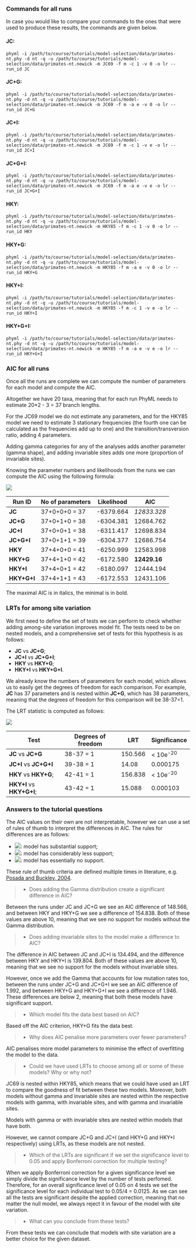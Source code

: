 ### Commands for all runs

In case you would like to compare your commands to the ones that were used to produce these results, the commands are given below.

#### JC:

`phyml -i /path/to/course/tutorials/model-selection/data/primates-nt.phy -d nt -q -u /path/to/course/tutorials/model-selection/data/primates-nt.newick -m JC69 -f m -c 1 -v 0 -o lr --run_id JC`

#### JC+G:

`phyml -i /path/to/course/tutorials/model-selection/data/primates-nt.phy -d nt -q -u /path/to/course/tutorials/model-selection/data/primates-nt.newick -m JC69 -f m -a e -v 0 -o lr --run_id JC+G`

#### JC+I:

`phyml -i /path/to/course/tutorials/model-selection/data/primates-nt.phy -d nt -q -u /path/to/course/tutorials/model-selection/data/primates-nt.newick -m JC69 -f m -c 1 -v e -o lr --run_id JC+I`

#### JC+G+I:

`phyml -i /path/to/course/tutorials/model-selection/data/primates-nt.phy -d nt -q -u /path/to/course/tutorials/model-selection/data/primates-nt.newick -m JC69 -f m -a e -v e -o lr --run_id JC+G+I`

#### HKY:

`phyml -i /path/to/course/tutorials/model-selection/data/primates-nt.phy -d nt -q -u /path/to/course/tutorials/model-selection/data/primates-nt.newick -m HKY85 -f m -c 1 -v 0 -o lr --run_id HKY`

#### HKY+G:

`phyml -i /path/to/course/tutorials/model-selection/data/primates-nt.phy -d nt -q -u /path/to/course/tutorials/model-selection/data/primates-nt.newick -m HKY85 -f m -a e -v 0 -o lr --run_id HKY+G`

#### HKY+I:

`phyml -i /path/to/course/tutorials/model-selection/data/primates-nt.phy -d nt -q -u /path/to/course/tutorials/model-selection/data/primates-nt.newick -m HKY85 -f m -c 1 -v e -o lr --run_id HKY+I`

#### HKY+G+I:

`phyml -i /path/to/course/tutorials/model-selection/data/primates-nt.phy -d nt -q -u /path/to/course/tutorials/model-selection/data/primates-nt.newick -m HKY85 -f m -a e -v e -o lr --run_id HKY+G+I`

### AIC for all runs

Once all the runs are complete we can compute the number of parameters for each model and compute the AIC.

Altogether we have 20 taxa, meaning that for each run PhyML needs to estimate 20*2 - 3 = 37 branch lengths.

For the JC69 model we do not estimate any parameters, and for the HKY85 model we need to estimate 3 stationary frequencies (the fourth one can be calculated as the frequencies add up to one) and the transition/transversion ratio, adding 4 parameters.

Adding gamma categories for any of the analyses adds another parameter (gamma shape), and adding invariable sites adds one more (proportion of invariable sites).

Knowing the parameter numbers and likelihoods from the runs we can compute the AIC using the following formula:

<img src="https://render.githubusercontent.com/render/math?math=AIC = 2k - 2l">

| Run ID      | No of parameters | Likelihood | AIC          |
| ----------- | ---------------- | ---------- | ------------ |
| **JC**      | 37+0+0+0 = 37    | -6379.664  | *12833.328*  |
| **JC+G**    | 37+0+1+0 = 38    | -6304.381  | 12684.762    |
| **JC+I**    | 37+0+0+1 = 38    | -6311.417  | 12698.834    |
| **JC+G+I**  | 37+0+1+1 = 39    | -6304.377  | 12686.754    |
| **HKY**     | 37+4+0+0 = 41    | -6250.999  | 12583.998    |
| **HKY+G**   | 37+4+1+0 = 42    | -6172.580  | **12429.16** |
| **HKY+I**   | 37+4+0+1 = 42    | -6180.097  | 12444.194    |
| **HKY+G+I** | 37+4+1+1 = 43    | -6172.553  | 12431.106    |

The maximal AIC is in italics, the minimal is in bold.

### LRTs for among site variation

We first need to define the set of tests we can perform to check whether adding among-site variation improves model fit. The tests need to be on nested models, and a comprehensive set of tests for this hypothesis is as follows:

- **JC** vs **JC+G**;
- **JC+I** vs **JC+G+I**;
- **HKY** vs **HKY+G**;
- **HKY+I** vs **HKY+G+I**.

We already know the numbers of parameters for each model, which allows us to easily get the degrees of freedom for each comparison. For example, **JC** has 37 parameters and is nested within **JC+G**, which has 38 parameters, meaning that the degrees of freedom for this comparison will be 38-37=1.

The LRT statistic is computed as follows:

<img src="https://render.githubusercontent.com/render/math?math=2\Delta l = 2(l_\mathrm{nested} - l_\mathrm{null})">

| Test                      | Degrees of freedom | LRT     | Significance        |
| ------------------------- | ------------------ | ------- | ------------------- |
| **JC** vs **JC+G**        | 38-37 = 1          | 150.566 | < 10e<sup>-20</sup> |
| **JC+I** vs **JC+G+I**    | 39-38 = 1          | 14.08   | 0.000175            |
| **HKY** vs **HKY+G**;     | 42-41 = 1          | 156.838 | < 10e<sup>-20</sup> |
| **HKY+I** vs **HKY+G+I**; | 43-42 = 1          | 15.088  | 0.000103            |

### Answers to the tutorial questions

The AIC values on their own are not interpretable, however we can use a set of rules of thumb to interpret the differences in AIC. The rules for differences are as follows:

- <img src="https://render.githubusercontent.com/render/math?math=\Delta_\mathrm{AIC} \leq 2">: model has substantial support;
- <img src="https://render.githubusercontent.com/render/math?math= 4 \leq \Delta_\mathrm{AIC} \leq 7">: model has considerably less support;
- <img src="https://render.githubusercontent.com/render/math?math=\Delta_\mathrm{AIC} > 10">: model has essentially no support.

These rule of thumb criteria are defined multiple times in literature, e.g. [Posada and Buckley, 2004](https://academic.oup.com/sysbio/article/53/5/793/2842928).

> - Does adding the Gamma distribution create a significant difference in AIC?

Between the runs under JC and JC+G we see an AIC difference of 148.566, and between HKY and HKY+G we see a difference of 154.838. Both of these values are above 10, meaning that we see no support for models without the Gamma distribution.

> - Does adding invariable sites to the model make a difference to AIC?

The difference in AIC between JC and JC+I is 134.494, and the difference between HKY and HKY+I is 139.804.  Both of these values are above 10, meaning that we see no support for the models without invariable sites.

However, once we add the Gamma that accounts for low mutation rates too, between the runs under JC+G and JC+G+I we see an AIC difference of 1.992, and between HKY+G and HKY+G+I we see a difference of 1.946. These differences are below 2, meaning that both these models have significant support.

> - Which model fits the data best based on AIC?

Based off the AIC criterion, HKY+G fits the data best.

> - Why does AIC penalise more parameters over fewer parameters?

AIC penalises more model parameters to minimise the effect of overfitting the model to the data.

> - Could we have used LRTs to choose among all or some of these models? Why or why not?

JC69 is nested within HKY85, which means that we could have used an LRT to compare the goodness of fit between these two models. Moreover, both models without gamma and invariable sites are nested within the respective models with gamma, with invariable sites, and with gamma and invariable sites.

Models with gamma or with invariable sites are nested within models that have both. 

However, we cannot compare JC+G and JC+I (and HKY+G and HKY+I respectively) using LRTs, as these models are not nested.

> - Which of the LRTs are significant if we set the significance level to 0.05 and apply Bonferroni correction for multiple testing?

When we apply Bonferroni correction for a given significance level we simply divide the significance level by the number of tests perfomed. Therefore, for an overall significance level of 0.05 on 4 tests we set the significance level for each individual test to 0.05/4 = 0.0125. As we can see all the tests are significant despite the applied correction, meaning that no matter the null model, we always reject it in favour of the model with site variation.

> - What can you conclude from these tests?

From these tests we can conclude that models with site variation are a better choice for the given dataset.
